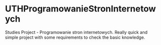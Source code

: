 # UTHProgramowanieStronInternetowych
Studies Project - Programowanie stron internetowych. Really quick and simple project with some requirements to check the basic knowledge.
